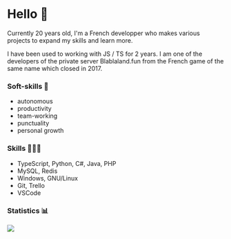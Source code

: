 # Hello 👋

Currently 20 years old, I'm a French developper who makes various projects to expand my skills and learn more.

I have been used to working with JS / TS for 2 years. I am one of the developers of the private server Blablaland.fun from the French game of the same name which closed in 2017.

### Soft-skills 🚀

- autonomous
- productivity
- team-working
- punctuality
- personal growth

### Skills  👨🏻‍💻 

- TypeScript, Python, C#, Java, PHP
- MySQL, Redis
- Windows, GNU/Linux
- Git, Trello
- VSCode

### Statistics 📊

<img src="https://github-readme-stats.vercel.app/api?username=Yovach&show_icons=true&count_private=true">
